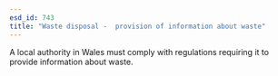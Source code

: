 ```yaml
---
esd_id: 743
title: "Waste disposal -  provision of information about waste"
---
```


A local authority in Wales must comply with regulations requiring it to provide information about waste.

